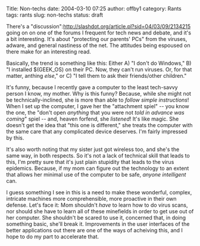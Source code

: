 Title: Non-techs
date: 2004-03-10 07:25
author: offby1
category: Rants
tags: rants
slug: non-techs
status: draft

There's a "discussion":http://slashdot.org/article.pl?sid=04/03/09/2134215 going on on one of the forums I frequent for tech news and debate, and it's a bit interesting. It's about "protecting our parents' PCs" from the viruses, adware, and general nastiness of the net. The attitudes being espoused on there make for an interesting read.

Basically, the trend is something like this: Either A) "I don't do Windows," B) "I installed \$(GEEK_OS) on their PC. Now, they can't run viruses. Or, for that matter, anthing *else*," or C) "I tell them to ask their friends/other children."

It's funny, because I recently gave a computer to the least tech-savvy person I know, my mother. Why is this funny? Because, while she might not be technically-inclined, she is more than able to _follow simple instructions_! When I set up the computer, I gave her the "attachment spiel" \-- you know the one, the "don't open _anything_ that you were not *told in advance was coming*" spiel \-- and, heaven forfend, she _listened_! It's like magic. She doesn't get the idea that "this one is different," she treats the computer with the same care that any complicated device deserves. I'm fairly impressed by this.

It's also worth noting that my sister just got wireless too, and she's the same way, in both respects. So it's not a lack of technical skill that leads to this, I'm pretty sure that it's just plain stupidity that leads to the virus epidemics. Because, if my mom can figure out the technology to an extent that allows her minimal use of the computer to be safe, _anyone intelligent_ can.

I guess something I see in this is a need to make these wonderful, complex, intricate machines more comprehensible, more proactive in their own defense. Let's face it: Mom shouldn't _have_ to learn how to do virus scans, nor should she have to learn all of these minefields in order to get use out of her computer. She shouldn't be scared to use it, concerned that, in doing something basic, she'll break it. Improvements in the user interfaces of the better applications out there are one of the ways of acheiving this, and I hope to do my part to accelerate that.
